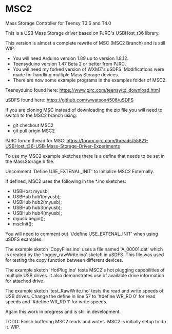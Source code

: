 # MSC2
Mass Storage Controller for Teensy T3.6 and T4.0

This is a USB Mass Storage driver based on PJRC's USBHost_t36 library.

This version is almost a complete rewrite of MSC (MSC2 Branch) and is still WIP.

- You will need Arduino version 1.89 up to version 1.8.12.
- Teensyduino version 1.47 Beta 2 or better from PJRC.
- You will need my forked version of WXMZ's uSDFS. Modifications
  were made for handling multiple Mass Storage devices.
- There are now some example programs in the examples folder of MSC2.

Teensyduino found here: https://www.pjrc.com/teensy/td_download.html

uSDFS found here: https://github.com/wwatson4506/uSDFS

If you are cloning MSC instead of downloading the zip file you will need to switch to the MSC2 branch using:
- git checkout MSC2
- git pull origin MSC2

PJRC forum thread for MSC: https://forum.pjrc.com/threads/55821-USBHost_t36-USB-Mass-Storage-Driver-Experiments

To use my MSC2 example sketches there is a define that needs to be set in the MassStorage.h file.

Uncomment 'Define USE_EXTENAL_INIT' to Initialize MSC2 Externally.

If defined, MSC2 uses the following in the *.ino sketches:
- USBHost myusb;
- USBHub hub1(myusb);
- USBHub hub2(myusb);
- USBHub hub3(myusb);
- USBHub hub4(myusb);
- myusb.begin();
- mscInit();

You will need to comment out '//define USE_EXTENAL_INIT' when using uSDFS examples.

The example sketch 'CopyFiles.ino' uses a file named 'A_00001.dat' which is created by the 'logger_rawWrite.ino' sketch in uSDFS. This file was used for testing the copy function between different devices.

The example sketch 'HotPlug.ino' tests MSC2's hot plugging capabilities of multiple USB drives. It also demonstrates use of available drive information for attached drive.

The example sketch 'test_RawWrite.ino' tests the read and write speeds of USB drives. Change the define in line 57 to '#define WR_RD 0' for read speeds and '#define WR_RD 1' for write speeds.

Again this work in progress and is still in development.

TODO: Finish buffering MSC2 reads and writes. MSC2 is initially setup to do it. WIP.
